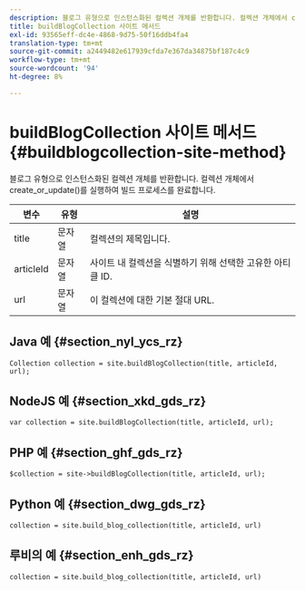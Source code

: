 ```yaml
---
description: 블로그 유형으로 인스턴스화된 컬렉션 개체를 반환합니다. 컬렉션 개체에서 create_or_update()를 실행하여 빌드 프로세스를 완료합니다.
title: buildBlogCollection 사이트 메서드
exl-id: 93565eff-dc4e-4868-9d75-50f16ddb4fa4
translation-type: tm+mt
source-git-commit: a2449482e617939cfda7e367da34875bf187c4c9
workflow-type: tm+mt
source-wordcount: '94'
ht-degree: 8%

---
```


# buildBlogCollection 사이트 메서드{#buildblogcollection-site-method}

블로그 유형으로 인스턴스화된 컬렉션 개체를 반환합니다. 컬렉션 개체에서 create_or_update()를 실행하여 빌드 프로세스를 완료합니다.

| 변수 | 유형 | 설명 |
|--- |--- |--- |
| title | 문자열 | 컬렉션의 제목입니다. |
| articleId | 문자열 | 사이트 내 컬렉션을 식별하기 위해 선택한 고유한 아티클 ID. |
| url | 문자열 | 이 컬렉션에 대한 기본 절대 URL. |

## Java 예 {#section_nyl_ycs_rz}

```
Collection collection = site.buildBlogCollection(title, articleId, url); 
```

## NodeJS 예 {#section_xkd_gds_rz}

```
var collection = site.buildBlogCollection(title, articleId, url); 
```

## PHP 예 {#section_ghf_gds_rz}

```
$collection = site->buildBlogCollection(title, articleId, url); 
```

## Python 예 {#section_dwg_gds_rz}

```
collection = site.build_blog_collection(title, articleId, url) 
```

## 루비의 예 {#section_enh_gds_rz}

```
collection = site.build_blog_collection(title, articleId, url) 
```
